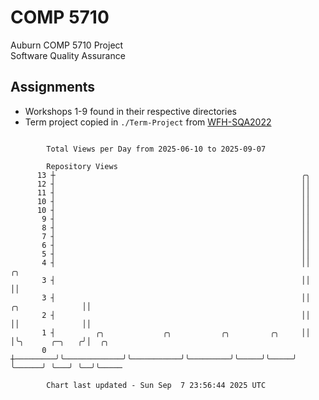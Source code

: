 # COMP 5710
Auburn COMP 5710 Project  
Software Quality Assurance

## Assignments
- Workshops 1-9 found in their respective directories
- Term project copied in `./Term-Project` from [WFH-SQA2022](https://github.com/wumphlett/WFH-SQA2022-AUBURN)

```

        Total Views per Day from 2025-06-10 to 2025-09-07

        Repository Views
      13 ┼                                                       ╭╮
      12 ┤                                                       ││
      11 ┤                                                       ││
      10 ┤                                                       ││
      10 ┤                                                       ││
       9 ┤                                                       ││
       8 ┤                                                       ││
       7 ┤                                                       ││
       6 ┤                                                       ││
       5 ┤                                                       ││
       4 ┤                                                       ││                     ╭╮
       3 ┤                                                       ││                     ││
       3 ┤                                                       ││     ╭╮              ││
       2 ┤                                                       ││     ││              ││
       1 ┤         ╭╮             ╭╮           ╭╮         ╭╮     ││     │╰╮      ╭─╮   ╭╯│  ╭╮
       0 ┼─────────╯╰─────────────╯╰───────────╯╰─────────╯╰─────╯╰─────╯ ╰──────╯ ╰───╯ ╰──╯╰─────

        Chart last updated - Sun Sep  7 23:56:44 2025 UTC
        
```
